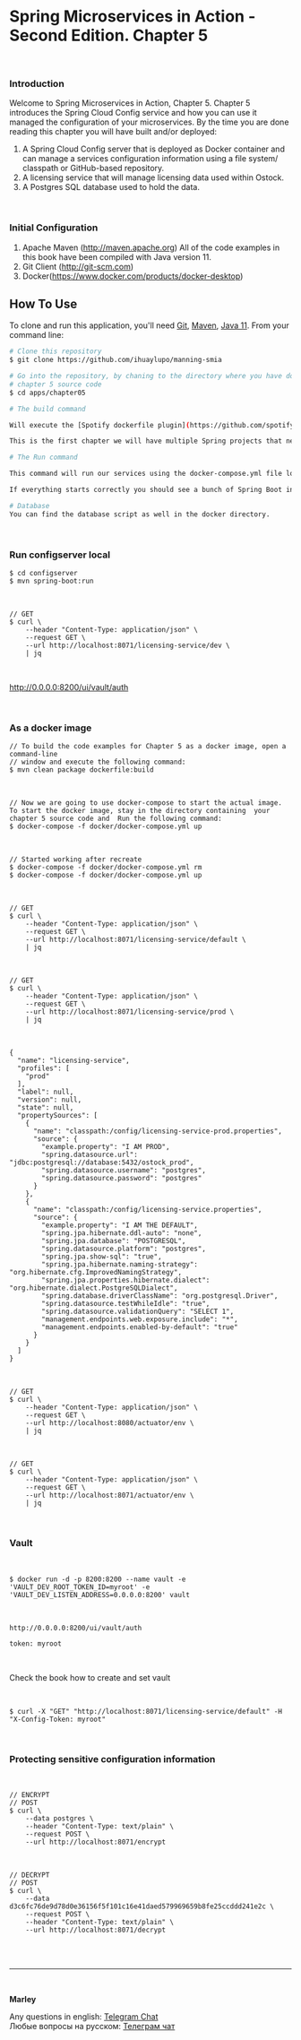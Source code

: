# Spring Microservices in Action - Second Edition. Chapter 5


<br/>

### Introduction

Welcome to Spring Microservices in Action, Chapter 5.  Chapter 5 introduces the Spring Cloud Config service and how you can use it managed the configuration of your microservices.  By the time you are done reading this chapter you will have built and/or deployed:

1.  A Spring Cloud Config server that is deployed as Docker container and can manage a services configuration information using a file system/ classpath or GitHub-based repository.
2.  A licensing service that will manage licensing data used within Ostock.
3.  A Postgres SQL database used to hold the data.

<br/>

### Initial Configuration

1.	Apache Maven (http://maven.apache.org)  All of the code examples in this book have been compiled with Java version 11.
2.	Git Client (http://git-scm.com)
3.  Docker(https://www.docker.com/products/docker-desktop)

## How To Use

To clone and run this application, you'll need [Git](https://git-scm.com), [Maven](https://maven.apache.org/), [Java 11](https://www.oracle.com/technetwork/java/javase/downloads/jdk11-downloads-5066655.html). From your command line:

```bash
# Clone this repository
$ git clone https://github.com/ihuaylupo/manning-smia

# Go into the repository, by chaning to the directory where you have downloaded the 
# chapter 5 source code
$ cd apps/chapter05

# The build command

Will execute the [Spotify dockerfile plugin](https://github.com/spotify/dockerfile-maven) defined in the pom.xml file.  

This is the first chapter we will have multiple Spring projects that need to be be built and compiled.  Running the above command at the root of the project directory will build all of the projects.  If everything builds successfully you should see a message indicating that the build was successful.

# The Run command

This command will run our services using the docker-compose.yml file located in the /docker directory. 

If everything starts correctly you should see a bunch of Spring Boot information fly by on standard out.  At this point all of the services needed for the chapter code examples will be running.

# Database
You can find the database script as well in the docker directory.
```

<br/>

### Run configserver local 

```
$ cd configserver
$ mvn spring-boot:run
```

<br/>


```
// GET
$ curl \
    --header "Content-Type: application/json" \
    --request GET \
    --url http://localhost:8071/licensing-service/dev \
    | jq
```


<br/>


http://0.0.0.0:8200/ui/vault/auth


<br/>

### As a docker image

```
// To build the code examples for Chapter 5 as a docker image, open a command-line 
// window and execute the following command:
$ mvn clean package dockerfile:build
```

<br/>

```
// Now we are going to use docker-compose to start the actual image.  To start the docker image, stay in the directory containing  your chapter 5 source code and  Run the following command: 
$ docker-compose -f docker/docker-compose.yml up
```

<br/>

```
// Started working after recreate
$ docker-compose -f docker/docker-compose.yml rm
$ docker-compose -f docker/docker-compose.yml up
```

<br/>


```
// GET
$ curl \
    --header "Content-Type: application/json" \
    --request GET \
    --url http://localhost:8071/licensing-service/default \
    | jq
```


<br/>


```
// GET
$ curl \
    --header "Content-Type: application/json" \
    --request GET \
    --url http://localhost:8071/licensing-service/prod \
    | jq
```

<br/>


```
{
  "name": "licensing-service",
  "profiles": [
    "prod"
  ],
  "label": null,
  "version": null,
  "state": null,
  "propertySources": [
    {
      "name": "classpath:/config/licensing-service-prod.properties",
      "source": {
        "example.property": "I AM PROD",
        "spring.datasource.url": "jdbc:postgresql://database:5432/ostock_prod",
        "spring.datasource.username": "postgres",
        "spring.datasource.password": "postgres"
      }
    },
    {
      "name": "classpath:/config/licensing-service.properties",
      "source": {
        "example.property": "I AM THE DEFAULT",
        "spring.jpa.hibernate.ddl-auto": "none",
        "spring.jpa.database": "POSTGRESQL",
        "spring.datasource.platform": "postgres",
        "spring.jpa.show-sql": "true",
        "spring.jpa.hibernate.naming-strategy": "org.hibernate.cfg.ImprovedNamingStrategy",
        "spring.jpa.properties.hibernate.dialect": "org.hibernate.dialect.PostgreSQLDialect",
        "spring.database.driverClassName": "org.postgresql.Driver",
        "spring.datasource.testWhileIdle": "true",
        "spring.datasource.validationQuery": "SELECT 1",
        "management.endpoints.web.exposure.include": "*",
        "management.endpoints.enabled-by-default": "true"
      }
    }
  ]
}
```


<br/>


```
// GET
$ curl \
    --header "Content-Type: application/json" \
    --request GET \
    --url http://localhost:8080/actuator/env \
    | jq
```

<br/>

```
// GET
$ curl \
    --header "Content-Type: application/json" \
    --request GET \
    --url http://localhost:8071/actuator/env \
    | jq
```

<br/>

### Vault

<br/>

```
$ docker run -d -p 8200:8200 --name vault -e 'VAULT_DEV_ROOT_TOKEN_ID=myroot' -e 'VAULT_DEV_LISTEN_ADDRESS=0.0.0.0:8200' vault
```

<br/>


```
http://0.0.0.0:8200/ui/vault/auth

token: myroot
```

<br/>

Check the book how to create and set vault

<br/>

```
$ curl -X "GET" "http://localhost:8071/licensing-service/default" -H "X-Config-Token: myroot"
```

<br/>

### Protecting sensitive configuration information

<br/>

```
// ENCRYPT
// POST
$ curl \
    --data postgres \
    --header "Content-Type: text/plain" \
    --request POST \
    --url http://localhost:8071/encrypt
```

<br/>

```
// DECRYPT
// POST
$ curl \
    --data d3c6fc76de9d78d0e36156f5f101c16e41daed579969659b8fe25ccddd241e2c \
    --request POST \
    --header "Content-Type: text/plain" \
    --url http://localhost:8071/decrypt
```

<br/><br/>

---

<br/>

**Marley**

Any questions in english: <a href="https://javadev.org/chat/">Telegram Chat</a>  
Любые вопросы на русском: <a href="https://javadev.ru/chat/">Телеграм чат</a>
